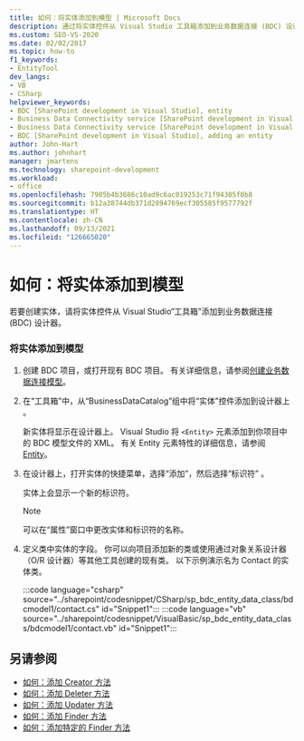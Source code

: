 ```yaml
---
title: 如何：将实体添加到模型 | Microsoft Docs
description: 通过将实体控件从 Visual Studio 工具箱添加到业务数据连接 (BDC) 设计器来将实体添加到模型。
ms.custom: SEO-VS-2020
ms.date: 02/02/2017
ms.topic: how-to
f1_keywords:
- EntityTool
dev_langs:
- VB
- CSharp
helpviewer_keywords:
- BDC [SharePoint development in Visual Studio], entity
- Business Data Connectivity service [SharePoint development in Visual Studio], adding an entity
- Business Data Connectivity service [SharePoint development in Visual Studio], entity
- BDC [SharePoint development in Visual Studio], adding an entity
author: John-Hart
ms.author: johnhart
manager: jmartens
ms.technology: sharepoint-development
ms.workload:
- office
ms.openlocfilehash: 7905b4b3686c10ad9c6ac019253c71f94305f0b8
ms.sourcegitcommit: b12a38744db371d2894769ecf305585f9577792f
ms.translationtype: HT
ms.contentlocale: zh-CN
ms.lasthandoff: 09/13/2021
ms.locfileid: "126665020"
---
```

# <a name="how-to-add-an-entity-to-a-model"></a>如何：将实体添加到模型
  若要创建实体，请将实体控件从 Visual Studio“工具箱”添加到业务数据连接 (BDC) 设计器。

### <a name="to-add-an-entity-to-the-model"></a>将实体添加到模型

1. 创建 BDC 项目，或打开现有 BDC 项目。 有关详细信息，请参阅[创建业务数据连接模型](../sharepoint/creating-a-business-data-connectivity-model.md)。

2. 在“工具箱”中，从“BusinessDataCatalog”组中将“实体”控件添加到设计器上  。

     新实体将显示在设计器上。 Visual Studio 将 `<Entity>` 元素添加到你项目中的 BDC 模型文件的 XML。 有关 Entity 元素特性的详细信息，请参阅 [Entity](/previous-versions/office/developer/sharepoint-2010/ee558325(v=office.14))。

3. 在设计器上，打开实体的快捷菜单，选择“添加”，然后选择“标识符” 。

     实体上会显示一个新的标识符。

    > [!NOTE]
    > 可以在“属性”窗口中更改实体和标识符的名称。

4. 定义类中实体的字段。 你可以向项目添加新的类或使用通过对象关系设计器（O/R 设计器）等其他工具创建的现有类。 以下示例演示名为 Contact 的实体类。

    :::code language="csharp" source="../sharepoint/codesnippet/CSharp/sp_bdc_entity_data_class/bdcmodel1/contact.cs" id="Snippet1":::
    :::code language="vb" source="../sharepoint/codesnippet/VisualBasic/sp_bdc_entity_data_class/bdcmodel1/contact.vb" id="Snippet1":::

## <a name="see-also"></a>另请参阅
- [如何：添加 Creator 方法](../sharepoint/how-to-add-a-creator-method.md)
- [如何：添加 Deleter 方法](../sharepoint/how-to-add-a-deleter-method.md)
- [如何：添加 Updater 方法](../sharepoint/how-to-add-an-updater-method.md)
- [如何：添加 Finder 方法](../sharepoint/how-to-add-a-finder-method.md)
- [如何：添加特定的 Finder 方法](../sharepoint/how-to-add-a-specific-finder-method.md)

